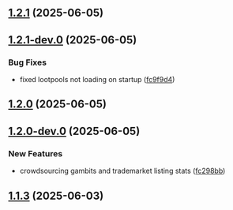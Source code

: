 ## [1.2.1](https://github.com/Wynnventory/WynnVentory_Mod/compare/v1.2.1-dev.0...v1.2.1) (2025-06-05)

## [1.2.1-dev.0](https://github.com/Wynnventory/WynnVentory_Mod/compare/v1.2.0...v1.2.1-dev.0) (2025-06-05)


### Bug Fixes

* fixed lootpools not loading on startup ([fc9f9d4](https://github.com/Wynnventory/WynnVentory_Mod/commit/fc9f9d4f740fcb4e122302c206ccb91952c21adb))

## [1.2.0](https://github.com/Wynnventory/WynnVentory_Mod/compare/v1.2.0-dev.0...v1.2.0) (2025-06-05)

## [1.2.0-dev.0](https://github.com/Wynnventory/WynnVentory_Mod/compare/v1.1.3...v1.2.0-dev.0) (2025-06-05)


### New Features

* crowdsourcing gambits and trademarket listing stats ([fc298bb](https://github.com/Wynnventory/WynnVentory_Mod/commit/fc298bbcc4316593a02eb5deb960d9b1fae25003))

## [1.1.3](https://github.com/Wynnventory/WynnVentory_Mod/compare/v1.1.3-dev.0...v1.1.3) (2025-06-03)

